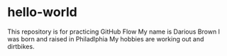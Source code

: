 # hello-world
This repository is for practicing GitHub Flow
My name is Darious Brown
I was born and raised in Philadlphia
My hobbies are working out and dirtbikes.
